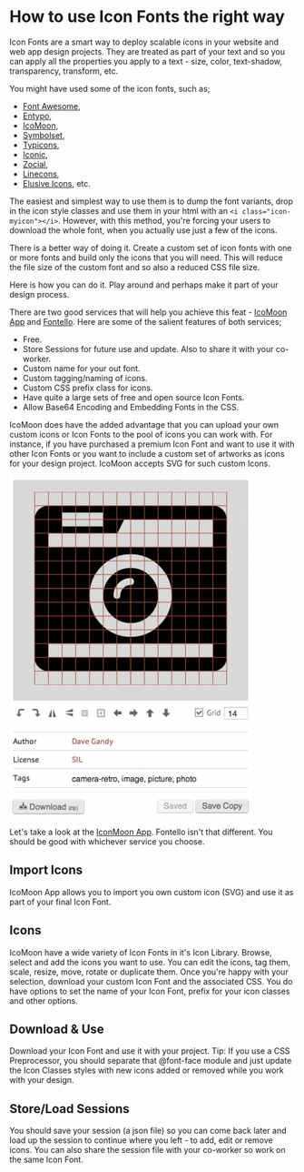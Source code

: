 # How to use Icon Fonts the right way

Icon Fonts are a smart way to deploy scalable icons in your website and web app design projects. They are treated as part of your text and so you can apply all the properties you apply to a text - size, color, text-shadow, transparency, transform, etc.

You might have used some of the icon fonts, such as;

- <a href="http://fontawesome.io/">Font Awesome</a>, 
- <a href="http://www.entypo.com/">Entypo</a>, 
- <a href="http://icomoon.io/">IcoMoon</a>, 
- <a href="http://symbolset.com/">Symbolset</a>, 
- <a href="http://typicons.com/">Typicons</a>, 
- <a href="http://somerandomdude.com/work/iconic/">Iconic</a>, 
- <a href="http://zocial.smcllns.com/">Zocial</a>, 
- <a href="http://designmodo.com/linecons-free/">Linecons</a>, 
- <a href="http://shoestrap.org/downloads/elusive-icons-webfont/">Elusive Icons</a>, etc.

The easiest and simplest way to use them is to dump the font variants, drop in the icon style classes and use them in your html with an `<i class="icon-myicon"></i>`. However, with this method, you're forcing your users to download the whole font, when you actually use just a few of the icons.

There is a better way of doing it. Create a custom set of icon fonts with one or more fonts and build only the icons that you will need. This will reduce the file size of the custom font and so also a reduced CSS file size.

Here is how you can do it. Play around and perhaps make it part of your design process.

There are two good services that will help you achieve this feat - [IcoMoon App](http://icomoon.io/app/) and [Fontello](http://fontello.com/). Here are some of the salient features of both services;

- Free.
- Store Sessions for future use and update. Also to share it with your co-worker.
- Custom name for your out font.
- Custom tagging/naming of icons.
- Custom CSS prefix class for icons.
- Have quite a large sets of free and open source Icon Fonts.
- Allow Base64 Encoding and Embedding Fonts in the CSS.

IcoMoon  does have the added advantage that you can upload your own custom icons or Icon Fonts to the pool of icons you can work with. For instance, if you have purchased a premium Icon Font and want to use it with other Icon Fonts or you want to include a custom set of artworks as icons for your design project. IcoMoon accepts SVG for such custom Icons.

<img class="small right" src="/static/2013/icomoon-icon.png" alt="IcoMoon Icon Font" loading="lazy">

Let's take a look at the <a href="http://icomoon.io/app/">IconMoon App</a>. Fontello isn't that different. You should be good with whichever service you choose.

## Import Icons

IcoMoon App allows you to import you own custom icon (SVG) and use it as part of your final Icon Font.

## Icons

IcoMoon have a wide variety of Icon Fonts in it's Icon Library. Browse, select and add the icons you want to use.  You can edit the icons, tag them, scale, resize, move, rotate or duplicate them. Once you're happy with your selection, download your custom Icon Font and the associated CSS. You do have options to set the name of your Icon Font, prefix for your icon classes and other options.

## Download & Use

Download your Icon Font and use it with your project. Tip: If you use a CSS Preprocessor, you should separate that @font-face module and just update the Icon Classes styles with new icons added or removed while you work with your design.

## Store/Load Sessions

You should save your session (a json file) so you can come back later and load up the session to continue where you left - to add, edit or remove icons. You can also share the session file with your co-worker so work on the same Icon Font.